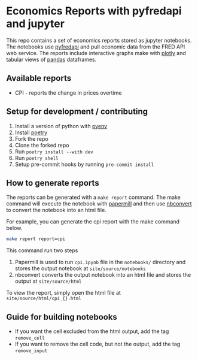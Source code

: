 # Economics Reports with pyfredapi and jupyter

This repo contains a set of economics reports stored as jupyter notebooks. The notebooks use [pyfredapi](https://github.com/gw-moore/pyfredapi) and pull economic data from the FRED API web service. The reports include interactive graphs make with [plotly](https://plotly.com/python/) and tabular views of [pandas](https://pandas.pydata.org/) dataframes.

## Available reports

- CPI - reports the change in prices overtime

## Setup for development / contributing

1. Install a version of python with [pyenv](https://github.com/pyenv/pyenv)
2. Install [poetry](https://python-poetry.org/)
3. Fork the repo
4. Clone the forked repo
5. Run `poetry install --with dev`
6. Run `poetry shell`
7. Setup pre-commit hooks by running `pre-commit install`

## How to generate reports

The reports can be generated with a `make report` command. The make command will execute the notebook with [papermill](https://papermill.readthedocs.io/en/latest/) and then use [nbconvert](https://nbconvert.readthedocs.io/en/latest/) to convert the notebook into an html file.

For example, you can generate the cpi report with the make command below.

```bash
make report report=cpi
```

This command run two steps

1. Papermill is used to run `cpi.ipynb` file in the `notebooks/` directory and stores the output notebook at `site/source/notebooks`
2. nbconvert converts the output notebook into an html file and stores the output at `site/source/html`

To view the report, simply open the html file at `site/source/html/cpi_{}.html`

## Guide for building notebooks

- If you want the cell excluded from the html output, add the tag `remove_cell`
- If you want to remove the cell code, but not the output, add the tag `remove_input`
